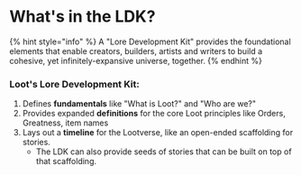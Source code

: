 # What's in the LDK?

{% hint style="info" %}
A "Lore Development Kit" provides the foundational elements that enable creators, builders, artists and writers to build a cohesive, yet infinitely-expansive universe, together.&#x20;
{% endhint %}

### Loot's Lore Development Kit:

1. Defines **fundamentals** like "What is Loot?" and "Who are we?"
2. Provides expanded **definitions** for the core Loot principles like Orders, Greatness, item names
3. Lays out a **timeline** for the Lootverse, like an open-ended scaffolding for stories.
   * The LDK can also provide seeds of stories that can be built on top of that scaffolding.

